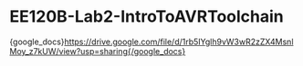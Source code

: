 # EE120B-Lab2-IntroToAVRToolchain
{google_docs}https://drive.google.com/file/d/1rb5IYglh9vW3wR2zZX4MsnlMoy_z7kUW/view?usp=sharing{/google_docs}
